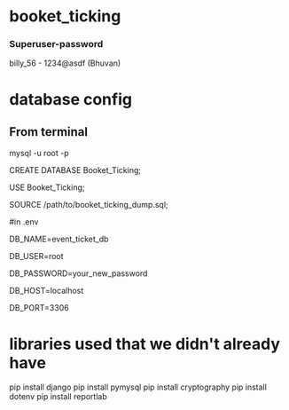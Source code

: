 # booket_ticking

### Superuser-password

billy_56 - 1234@asdf (Bhuvan)

# database config
## From terminal

mysql -u root -p

CREATE DATABASE Booket_Ticking;

USE Booket_Ticking;

SOURCE /path/to/booket_ticking_dump.sql;


#in .env

DB_NAME=event_ticket_db

DB_USER=root

DB_PASSWORD=your_new_password

DB_HOST=localhost

DB_PORT=3306

# libraries used that we didn't already have

pip install django
pip install pymysql
pip install cryptography
pip install dotenv
pip install reportlab
